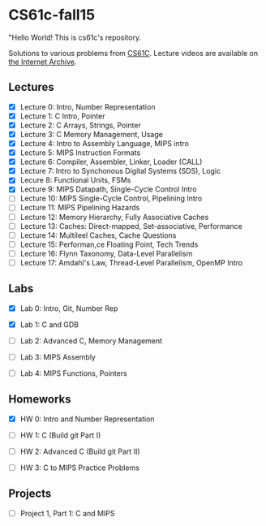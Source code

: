 # CS61c-fall15
"Hello World! This is cs61c's repository.

Solutions to various problems from [CS61C](http://inst.eecs.berkeley.edu/~cs61c/sp15/). Lecture videos are available on [the Internet Archive](https://archive.org/details/ucberkeley-webcast-PL-XXv-cvA_iCl2-D-FS5mk0jFF6cYSJs_).

## Lectures
- [x] Lecture 0: Intro, Number Representation
- [x] Lecture 1: C Intro, Pointer
- [x] Lecture 2: C Arrays, Strings, Pointer
- [x] Lecture 3: C Memory Management, Usage
- [x] Lecture 4: Intro to Assembly Language, MIPS intro
- [x] Lecture 5: MIPS Instruction Formats
- [x] Lecture 6: Compiler, Assembler, Linker, Loader (CALL)
- [x] Lecture 7: Intro to Synchonous Digital Systems (SDS), Logic
- [x] Lecure 8: Functional Units, FSMs
- [x] Lecture 9: MIPS Datapath, Single-Cycle Control Intro
- [ ] Lecture 10: MIPS Single-Cycle Control, Pipelining Intro
- [ ] Lecture 11: MIPS Pipelining Hazards
- [ ] Lecture 12: Memory Hierarchy, Fully Associative Caches
- [ ] Lecture 13: Caches: Direct-mapped, Set-associative, Performance
- [ ] Lecture 14: Multileel Caches, Cache Questions
- [ ] Lecture 15: Performan,ce Floating Point, Tech Trends
- [ ] Lecture 16: Flynn Taxonomy, Data-Level Parallelism
- [ ] Lecture 17: Amdahl's Law, Thread-Level Parallelism, OpenMP Intro

## Labs

- [x] Lab 0: Intro, Git, Number Rep
- [x] Lab 1: C and GDB
- [ ] Lab 2: Advanced C, Memory Management
- [ ] Lab 3: MIPS Assembly
- [ ] Lab 4: MIPS Functions, Pointers


## Homeworks
- [x] HW 0: Intro and Number Representation
- [ ] HW 1: C (Build git Part I)
- [ ] HW 2: Advanced C (Build git Part II)
- [ ] HW 3: C to MIPS Practice Problems


## Projects
- [ ] Project 1, Part 1: C and MIPS


